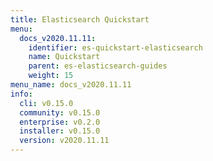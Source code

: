 ```yaml
---
title: Elasticsearch Quickstart
menu:
  docs_v2020.11.11:
    identifier: es-quickstart-elasticsearch
    name: Quickstart
    parent: es-elasticsearch-guides
    weight: 15
menu_name: docs_v2020.11.11
info:
  cli: v0.15.0
  community: v0.15.0
  enterprise: v0.2.0
  installer: v0.15.0
  version: v2020.11.11
---
```


